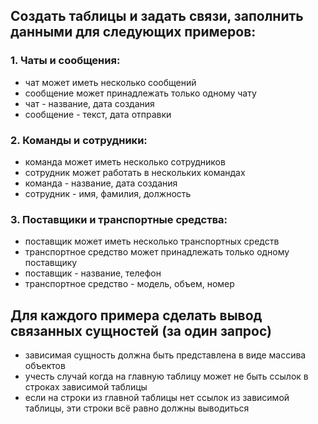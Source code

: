 ## Создать таблицы и задать связи, заполнить данными для следующих примеров:

### 1. Чаты и сообщения:
 - чат может иметь несколько сообщений
 - сообщение может принадлежать только одному чату
 - чат - название, дата создания
 - сообщение - текст, дата отправки

### 2. Команды и сотрудники:
- команда может иметь несколько сотрудников
- сотрудник может работать в нескольких командах
- команда - название, дата создания
- сотрудник - имя, фамилия, должность

### 3. Поставщики и транспортные средства:
- поставщик может иметь несколько транспортных средств
- транспортное средство может принадлежать только одному поставщику
- поставщик - название, телефон
- транспортное средство - модель, объем, номер

## Для каждого примера сделать вывод связанных сущностей (за один запрос)
- зависимая сущность должна быть представлена в виде массива объектов
- учесть случай когда на главную таблицу может не быть ссылок в строках зависимой таблицы
- если на строки из главной таблицы нет ссылок из зависимой таблицы, эти строки всё равно должны выводиться
